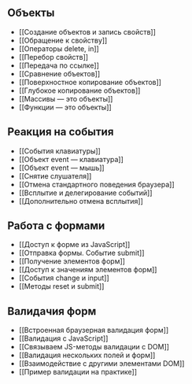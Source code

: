 ## Объекты 
* [[Создание объектов и запись свойств]]
* [[Обращение к свойству]]
* [[Операторы delete, in]]
* [[Перебор свойств]]
* [[Передача по ссылке]]
* [[Сравнение объектов]]
* [[Поверхностное копирование объектов]]
* [[Глубокое копирование объектов]]
* [[Массивы — это объекты]]
* [[Функции — это объекты]]
## Реакция на события
* [[События клавиатуры]]
* [[Объект event — клавиатура]]
* [[Объект event — мышь]]
* [[Снятие слушателя]]
* [[Отмена стандартного поведения браузера]]
* [[Всплытие и делегирование событий]]
* [[Дополнительно отмена всплытия]]
## Работа с формами
* [[Доступ к форме из JavaScript]]
* [[Отправка формы. Событие submit]]
* [[Получение элементов форм]]
* [[Доступ к значениям элементов форм]]
* [[События change и input]]
* [[Методы reset и submit]]
## Валидачия форм
* [[Встроенная браузерная валидация форм]]
* [[Валидация с JavaScript]]
* [[Связываем JS-методы валидации с DOM]]
* [[Валидация нескольких полей и форм]]
* [[Взаимодействие с другими элементами DOM]]
* [[Пример валидации на практике]]